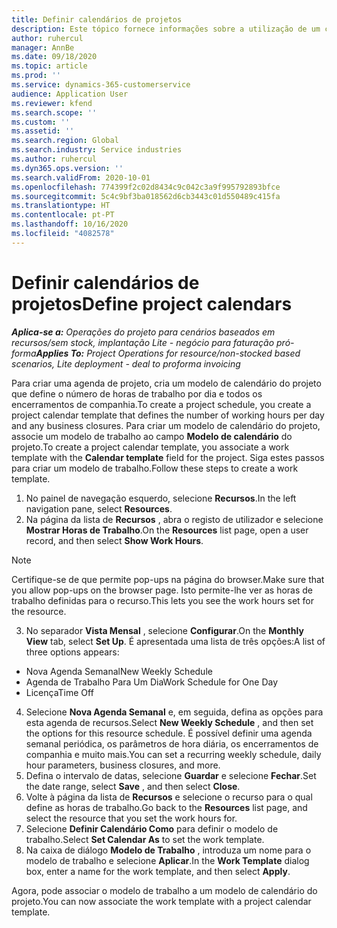 ```yaml
---
title: Definir calendários de projetos
description: Este tópico fornece informações sobre a utilização de um calendário de projeto para monitorizar o cronograma do projeto.
author: ruhercul
manager: AnnBe
ms.date: 09/18/2020
ms.topic: article
ms.prod: ''
ms.service: dynamics-365-customerservice
audience: Application User
ms.reviewer: kfend
ms.search.scope: ''
ms.custom: ''
ms.assetid: ''
ms.search.region: Global
ms.search.industry: Service industries
ms.author: ruhercul
ms.dyn365.ops.version: ''
ms.search.validFrom: 2020-10-01
ms.openlocfilehash: 774399f2c02d8434c9c042c3a9f995792893bfce
ms.sourcegitcommit: 5c4c9bf3ba018562d6cb3443c01d550489c415fa
ms.translationtype: HT
ms.contentlocale: pt-PT
ms.lasthandoff: 10/16/2020
ms.locfileid: "4082578"
---
```

# <a name="define-project-calendars"></a><span data-ttu-id="518be-103">Definir calendários de projetos</span><span class="sxs-lookup"><span data-stu-id="518be-103">Define project calendars</span></span>

<span data-ttu-id="518be-104">_**Aplica-se a:** Operações do projeto para cenários baseados em recursos/sem stock, implantação Lite - negócio para faturação pró-forma_</span><span class="sxs-lookup"><span data-stu-id="518be-104">_**Applies To:** Project Operations for resource/non-stocked based scenarios, Lite deployment - deal to proforma invoicing_</span></span>

<span data-ttu-id="518be-105">Para criar uma agenda de projeto, cria um modelo de calendário do projeto que define o número de horas de trabalho por dia e todos os encerramentos de companhia.</span><span class="sxs-lookup"><span data-stu-id="518be-105">To create a project schedule, you create a project calendar template that defines the number of working hours per day and any business closures.</span></span> <span data-ttu-id="518be-106">Para criar um modelo de calendário do projeto, associe um modelo de trabalho ao campo **Modelo de calendário** do projeto.</span><span class="sxs-lookup"><span data-stu-id="518be-106">To create a project calendar template, you associate a work template with the **Calendar template** field for the project.</span></span> <span data-ttu-id="518be-107">Siga estes passos para criar um modelo de trabalho.</span><span class="sxs-lookup"><span data-stu-id="518be-107">Follow these steps to create a work template.</span></span>

1. <span data-ttu-id="518be-108">No painel de navegação esquerdo, selecione **Recursos**.</span><span class="sxs-lookup"><span data-stu-id="518be-108">In the left navigation pane, select **Resources**.</span></span> 
2. <span data-ttu-id="518be-109">Na página da lista de **Recursos** , abra o registo de utilizador e selecione **Mostrar Horas de Trabalho**.</span><span class="sxs-lookup"><span data-stu-id="518be-109">On the **Resources** list page, open a user record, and then select **Show Work Hours**.</span></span>

  > [!NOTE]
  > <span data-ttu-id="518be-110">Certifique-se de que permite pop-ups na página do browser.</span><span class="sxs-lookup"><span data-stu-id="518be-110">Make sure that you allow pop-ups on the browser page.</span></span> <span data-ttu-id="518be-111">Isto permite-lhe ver as horas de trabalho definidas para o recurso.</span><span class="sxs-lookup"><span data-stu-id="518be-111">This lets you see the work hours set for the resource.</span></span>
  
3. <span data-ttu-id="518be-112">No separador **Vista Mensal** , selecione **Configurar**.</span><span class="sxs-lookup"><span data-stu-id="518be-112">On the **Monthly View** tab, select **Set Up**.</span></span> <span data-ttu-id="518be-113">É apresentada uma lista de três opções:</span><span class="sxs-lookup"><span data-stu-id="518be-113">A list of three options appears:</span></span> 

  - <span data-ttu-id="518be-114">Nova Agenda Semanal</span><span class="sxs-lookup"><span data-stu-id="518be-114">New Weekly Schedule</span></span>
  - <span data-ttu-id="518be-115">Agenda de Trabalho Para Um Dia</span><span class="sxs-lookup"><span data-stu-id="518be-115">Work Schedule for One Day</span></span>
  - <span data-ttu-id="518be-116">Licença</span><span class="sxs-lookup"><span data-stu-id="518be-116">Time Off</span></span>

4. <span data-ttu-id="518be-117">Selecione **Nova Agenda Semanal** e, em seguida, defina as opções para esta agenda de recursos.</span><span class="sxs-lookup"><span data-stu-id="518be-117">Select **New Weekly Schedule** , and then set the options for this resource schedule.</span></span> <span data-ttu-id="518be-118">É possível definir uma agenda semanal periódica, os parâmetros de hora diária, os encerramentos de companhia e muito mais.</span><span class="sxs-lookup"><span data-stu-id="518be-118">You can set a recurring weekly schedule, daily hour parameters, business closures, and more.</span></span>
5. <span data-ttu-id="518be-119">Defina o intervalo de datas, selecione **Guardar** e selecione **Fechar**.</span><span class="sxs-lookup"><span data-stu-id="518be-119">Set the date range, select **Save** , and then select **Close**.</span></span> 
6. <span data-ttu-id="518be-120">Volte à página da lista de **Recursos** e selecione o recurso para o qual define as horas de trabalho.</span><span class="sxs-lookup"><span data-stu-id="518be-120">Go back to the **Resources** list page, and select the resource that you set the work hours for.</span></span> 
7. <span data-ttu-id="518be-121">Selecione **Definir Calendário Como** para definir o modelo de trabalho.</span><span class="sxs-lookup"><span data-stu-id="518be-121">Select **Set Calendar As** to set the work template.</span></span> 
8. <span data-ttu-id="518be-122">Na caixa de diálogo **Modelo de Trabalho** , introduza um nome para o modelo de trabalho e selecione **Aplicar**.</span><span class="sxs-lookup"><span data-stu-id="518be-122">In the **Work Template** dialog box, enter a name for the work template, and then select **Apply**.</span></span> 

<span data-ttu-id="518be-123">Agora, pode associar o modelo de trabalho a um modelo de calendário do projeto.</span><span class="sxs-lookup"><span data-stu-id="518be-123">You can now associate the work template with a project calendar template.</span></span>
